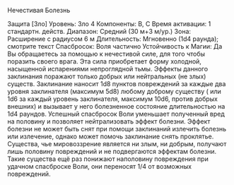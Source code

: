 
Нечестивая Болезнь

Защита [Зло]
Уровень: Зло 4
Компоненты: В, С
Время активации: 1 стандартн. действ.
Диапазон: Средний (30 м+3 м/ур.)
Зона: Расширение с радиусом 6 м
Длительность: Мгновенно (1d4 раунда);
смотрите текст
Спасбросок: Воля частично
Устойчивость к Магии: Да
Вы обращаетесь за помощью к нечестивой силе, для того чтобы поразить своего врага. Эта сила приобретает форму
холодной, насыщенной испарениями
непроглядной тьмы. Эффекты данного
заклинания поражают только добрых
или нейтральных (не злых) существ.
Заклинание наносит 1d8 пунктов повреждений за каждые два уровня заклинателя (максимум 5d8) любому доброму
существу ( или 1d6 за каждый уровень
заклинателя, максимум 10d6, против
добрых внешних) и вызывает у него
болезненное состояние длительностью
на 1d4 раундов. Успешный спасбросок
Воли уменьшает полученный вред на
половину и позволяет нейтрализовать
эффект болезни. Эффект болезни не может быть снят при помощи заклинаний
излечить болезнь или излечение, однако
может помочь заклинание снять проклятье.
Существа, чье мировоззрение является ни злым, ни добрым, получают
лишь половину повреждений и не подвергаются эффектам болезни. Такие существа ещё раз понижают наполовину
повреждения при удачном спасброске
Воли, они переносят 1/4 от возможных
повреждений.